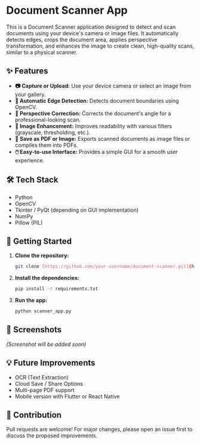 # Document Scanner App

This is a Document Scanner application designed to detect and scan documents using your device's camera or image files. It automatically detects edges, crops the document area, applies perspective transformation, and enhances the image to create clean, high-quality scans, similar to a physical scanner.

## ✨ Features

* **📷 Capture or Upload:** Use your device camera or select an image from your gallery.
* **📐 Automatic Edge Detection:** Detects document boundaries using OpenCV.
* **🧠 Perspective Correction:** Corrects the document's angle for a professional-looking scan.
* **🎨 Image Enhancement:** Improves readability with various filters (grayscale, thresholding, etc.).
* **📄 Save as PDF or Image:** Exports scanned documents as image files or compiles them into PDFs.
* **🖱️ Easy-to-use Interface:** Provides a simple GUI for a smooth user experience.

## 🛠️ Tech Stack

* Python
* OpenCV
* Tkinter / PyQt (depending on GUI implementation)
* NumPy
* Pillow (PIL)

## 🚀 Getting Started

1.  **Clone the repository:**

    ```bash
    git clone [https://github.com/your-username/document-scanner.git](https://github.com/your-username/document-scanner.git)
    ```

2.  **Install the dependencies:**

    ```bash
    pip install -r requirements.txt
    ```

3.  **Run the app:**

    ```bash
    python scanner_app.py
    ```

## 📸 Screenshots

_(Screenshot will be added soon)_

## 💡 Future Improvements

* OCR (Text Extraction)
* Cloud Save / Share Options
* Multi-page PDF support
* Mobile version with Flutter or React Native

## 🙌 Contribution

Pull requests are welcome! For major changes, please open an issue first to discuss the proposed improvements.
